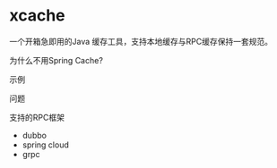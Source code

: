 # xcache
一个开箱急即用的Java 缓存工具，支持本地缓存与RPC缓存保持一套规范。

为什么不用Spring Cache?

示例

问题

支持的RPC框架

* dubbo
* spring cloud 
* grpc